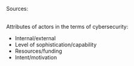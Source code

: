 Sources:

\
Attributes of actors in the terms of cybersecurity:
- Internal/external
- Level of sophistication/capability
- Resources/funding
- Intent/motivation
